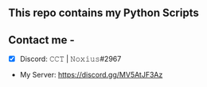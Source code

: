 ## This repo contains my Python Scripts
## Contact me -
- [x] Discord: 𝙲𝙲𝚃 | 𝙽𝚘𝚡𝚒𝚞𝚜#2967
- My Server: https://discord.gg/MV5AtJF3Az